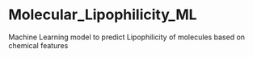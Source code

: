 # Molecular_Lipophilicity_ML
Machine Learning model to predict Lipophilicity of molecules based on chemical features
